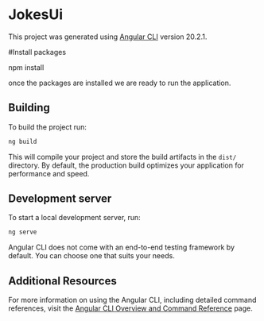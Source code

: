 # JokesUi

This project was generated using [Angular CLI](https://github.com/angular/angular-cli) version 20.2.1.

#Install packages

npm install

once the packages are installed we are ready to run the application.

## Building

To build the project run:

```bash
ng build
```

This will compile your project and store the build artifacts in the `dist/` directory. By default, the production build optimizes your application for performance and speed.
## Development server

To start a local development server, run:

```bash
ng serve
```

Angular CLI does not come with an end-to-end testing framework by default. You can choose one that suits your needs.

## Additional Resources

For more information on using the Angular CLI, including detailed command references, visit the [Angular CLI Overview and Command Reference](https://angular.dev/tools/cli) page.
